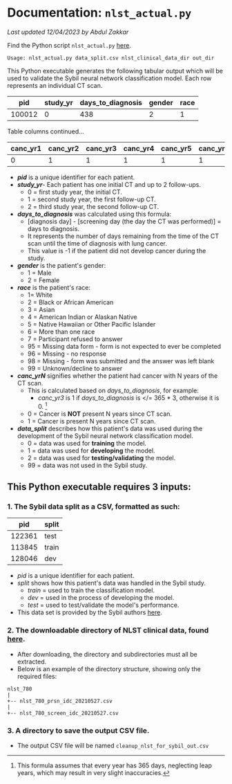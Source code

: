 # Documentation: `nlst_actual.py` 

*Last updated 12/04/2023 by Abdul Zakkar*

Find the Python script `nlst_actual.py` [here](../scripts/nlst_actual.py).

`Usage: nlst_actual.py data_split.csv nlst_clinical_data_dir out_dir`

This Python executable generates the following tabular output which will be used to validate the Sybil neural network classification model.
Each row represents an individual CT scan.

| pid    | study_yr | days_to_diagnosis | gender | race |
|--------|----------|-------------------|--------|------|
| 100012 | 0        | 438               | 2      | 1    |

Table columns continued...

| canc_yr1 | canc_yr2 | canc_yr3 | canc_yr4 | canc_yr5 | canc_yr6 | data_split |
|----------|----------|----------|----------|----------|----------|------------|
| 0        | 1        | 1        | 1        | 1        | 1        | 2          |

- ***pid*** is a unique identifier for each patient.
- ***study_yr***- Each patient has one initial CT and up to 2 follow-ups.
	- 0 = first study year, the initial CT.
	- 1 = second study year, the first follow-up CT.
	- 2 = third study year, the second follow-up CT.
- ***days_to_diagnosis*** was calculated using this formula:
	- [diagnosis day] - [screening day (the day the CT was performed)] = days to diagnosis.
	- It represents the number of days remaining from the time of the CT scan until the time of diagnosis with lung cancer.
	- This value is -1 if the patient did not develop cancer during the study.
- ***gender*** is the patient's gender:
	- 1 = Male
	- 2 = Female
- ***race*** is the patient's race:
	- 1= White
	- 2 = Black or African American
	- 3 = Asian
	- 4 = American Indian or Alaskan Native
	- 5 = Native Hawaiian or Other Pacific Islander  
	- 6 = More than one race
	- 7 = Participant refused to answer
	- 95 = Missing data form - form is not expected to ever be completed
	- 96 = Missing - no response
	- 98 = Missing - form was submitted and the answer was left blank
	- 99 = Unknown/decline to answer
- ***canc_yrN*** signifies whether the patient had cancer with N years of the CT scan.
	- This is calculated based on *days_to_diagnosis*, for example:
		- *canc_yr3* is 1 if *days_to_diagnosis* is </= 365 * 3, otherwise it is 0. [^1]
	- 0 = Cancer is **NOT** present N years since CT scan.
	- 1 = Cancer is present N years since CT scan.
- ***data_split*** describes how this patient's data was used during the development of the Sybil neural network classification model.
	- 0 = data was used for **training** the model.
	- 1 = data was used for **developing** the model.
	- 2 = data was used for **testing/validating** the model.
	- 99 = data was not used in the Sybil study.

## This Python executable requires 3 inputs:
### 1.  The Sybil data split as a CSV, formatted as such:
| pid    | split |
|--------|-------|
| 122361 | test  |
| 113845 | train |
| 128046 | dev   |
- *pid* is a unique identifier for each patient.
- *split* shows how this patient's data was handled in the Sybil study.
	- *train* = used to train the classification model.
	- *dev* = used in the process of developing the model.
	- *test* = used to test/validate the model's performance.
- This data set is provided by the Sybil authors [here](https://drive.google.com/drive/folders/1nBp05VV9mf5CfEO6W5RY4ZpcpxmPDEeR).

### 2. The downloadable directory of NLST clinical data, found [here](https://wiki.cancerimagingarchive.net/display/NLST).
- After downloading, the directory and subdirectories must all be extracted.
- Below is an example of the directory structure, showing only the required files:
```
nlst_780
|
+-- nlst_780_prsn_idc_20210527.csv
|
+-- nlst_780_screen_idc_20210527.csv
```
### 3.  A directory to save the output CSV file.
- The output CSV file will be named `cleanup_nlst_for_sybil_out.csv`
 
[^1]: This formula assumes that every year has 365 days, neglecting leap years, which may result in very slight inaccuracies.

